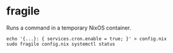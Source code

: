 # fragile

Runs a command in a temporary NixOS container.

```
echo '{...}: { services.cron.enable = true; }' > config.nix
sudo fragile config.nix systemctl status
```
